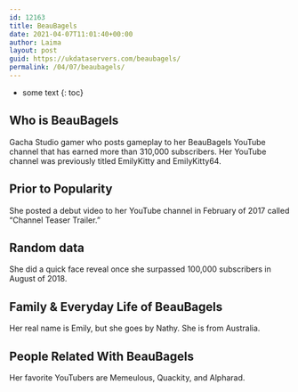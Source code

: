 ```yaml
---
id: 12163
title: BeauBagels
date: 2021-04-07T11:01:40+00:00
author: Laima
layout: post
guid: https://ukdataservers.com/beaubagels/
permalink: /04/07/beaubagels/
---
```


* some text
{: toc}


## Who is BeauBagels
                  
                  
                  
Gacha Studio gamer who posts gameplay to her BeauBagels YouTube channel that has earned more than 310,000 subscribers. Her YouTube channel was previously titled EmilyKitty and EmilyKitty64.
                  
              
            
              
            
                
                
                
## Prior to Popularity
                  
                  
                  
She posted a debut video to her YouTube channel in February of 2017 called &#8220;Channel Teaser Trailer.&#8221;
                  
              
            
              
            
                
                
                
## Random data
                  
                  
                  
She did a quick face reveal once she surpassed 100,000 subscribers in August of 2018. 
                  
              
            
              
            
                
                
                
## Family & Everyday Life of BeauBagels
                  
                  
                  
Her real name is Emily, but she goes by Nathy. She is from Australia.
                  
              
            
              
            
                
                
                
## People Related With BeauBagels
                  
                  
                  
Her favorite YouTubers are Memeulous, Quackity, and Alpharad.
                  
              
            
              
            
                
              
            
              
              
            
            
              
            
          
          
          